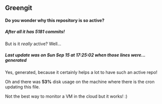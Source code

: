 ## Greengit

#### Do you wonder why this repository is so active?

##### After all it has 5181 commits!

But is it *really* active? Well...

##### Last update was on Sun Sep 15 at 17:25:02 when those lines were... generated

Yes, generated, because it certainly helps a lot to have such an active repo!

Oh and there was **53%** disk usage on the machine
where there is the cron updating this file.

Not the best way to monitor a VM in the cloud but it works! :)
